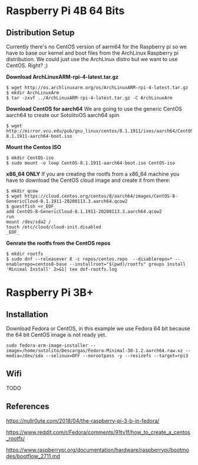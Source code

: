 # Raspberry Pi 4B 64 Bits
## Distribution Setup
Currently there's no CentOS version of aarm64 for the Raspberry pi so we have to base our kernel and boot files from the ArchLinux Raspberry pi distribution.
We could just use the ArchLinux distro but we want to use CentOS. Right? ;)

**Download ArchLinuxARM-rpi-4-latest.tar.gz**
```
$ wget http://os.archlinuxarm.org/os/ArchLinuxARM-rpi-4-latest.tar.gz
$ mkdir ArchLinuxArm
$ tar -zxvf ../ArchLinuxARM-rpi-4-latest.tar.gz -C ArchLinuxArm
```

**Download CentOS for aarch64**
We are going to use the generic CentOS aarch64 to create our SotolitoOS aarch64 spin
```
$ wget http://mirror.vcu.edu/pub/gnu_linux/centos/8.1.1911/isos/aarch64/CentOS-8.1.1911-aarch64-boot.iso
```

**Mount the Centos ISO**
```
$ mkdir CentOS-iso
$ sudo mount -o loop CentOS-8.1.1911-aarch64-boot.iso CentOS-iso
```

**x86_64 ONLY**
If you are creating the rootfs from a x86_64 machine you have to download the CentOS cloud image and create it from there:
```
$ mkdir qcow
$ wget https://cloud.centos.org/centos/8/aarch64/images/CentOS-8-GenericCloud-8.1.1911-20200113.3.aarch64.qcow2
$ guestfish <<_EOF_
add CentOS-8-GenericCloud-8.1.1911-20200113.3.aarch64.qcow2
run
mount /dev/sda2 /
touch /etc/cloud/cloud-init.disabled
_EOF_
```

**Genrate the rootfs from the CentOS repos**
```
$ mkdir rootfs
$ sudo dnf --releasever 8 -c repos/centos.repo  --disablerepo=* --enablerepo=centos8-base --installroot="$(pwd)/rootfs" groups install 'Minimal Install' 2>&1| tee dnf-rootfs.log
```




# Raspberry Pi 3B+

## Installation
Download Fedora or CentOS, in this example we use Fedora 64 bit because the 64 bit CentOS image is not ready yet.

```
sudo fedora-arm-image-installer --image=/home/sotolito/Descargas/Fedora-Minimal-30-1.2.aarch64.raw.xz --media=/dev/sda --selinux=OFF --norootpass -y --resizefs --target=rpi3
```

## Wifi

TODO


## References
https://nullr0ute.com/2018/04/the-raspberry-pi-3-b-in-fedora/

https://www.reddit.com/r/Fedora/comments/91tv1f/how_to_create_a_centos_rootfs/

https://www.raspberrypi.org/documentation/hardware/raspberrypi/bootmodes/bootflow_2711.md
